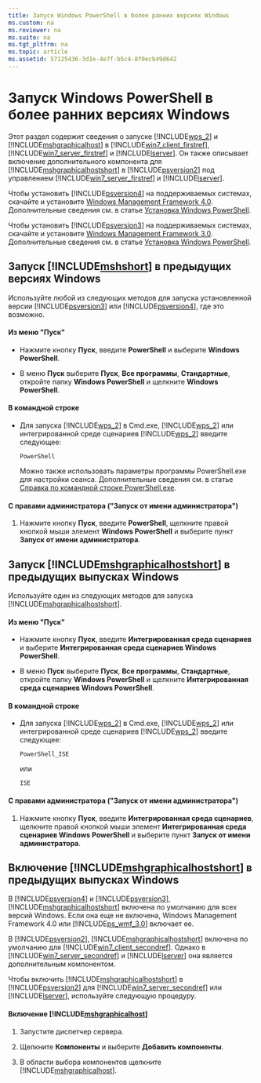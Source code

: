 ```yaml
---
title: Запуск Windows PowerShell в более ранних версиях Windows
ms.custom: na
ms.reviewer: na
ms.suite: na
ms.tgt_pltfrm: na
ms.topic: article
ms.assetid: 57125436-3d1e-4e7f-b5c4-8f0ecb49d642
---
```

# Запуск Windows PowerShell в более ранних версиях Windows
Этот раздел содержит сведения о запуске [!INCLUDE[wps_2](../Token/wps_2_md.md)] и [!INCLUDE[mshgraphicalhost](../Token/mshgraphicalhost_md.md)] в [!INCLUDE[win7_client_firstref](../Token/win7_client_firstref_md.md)], [!INCLUDE[win7_server_firstref](../Token/win7_server_firstref_md.md)] и [!INCLUDE[lserver](../Token/lserver_md.md)]. Он также описывает включение дополнительного компонента для [!INCLUDE[mshgraphicalhostshort](../Token/mshgraphicalhostshort_md.md)] в [!INCLUDE[psversion2](../Token/psversion2_md.md)] под управлением [!INCLUDE[win7_server_firstref](../Token/win7_server_firstref_md.md)] и [!INCLUDE[lserver](../Token/lserver_md.md)].

Чтобы установить [!INCLUDE[psversion4](../Token/psversion4_md.md)] на поддерживаемых системах, скачайте и установите [Windows Management Framework 4.0](http://go.microsoft.com/fwlink/?LinkID=293881). Дополнительные сведения см. в статье [Установка Windows PowerShell](../Topic/Installing-Windows-PowerShell.md).

Чтобы установить [!INCLUDE[psversion3](../Token/psversion3_md.md)] на поддерживаемых системах, скачайте и установите [Windows Management Framework 3.0](http://go.microsoft.com/fwlink/?LinkID=240290). Дополнительные сведения см. в статье [Установка Windows PowerShell](../Topic/Installing-Windows-PowerShell.md).

## Запуск [!INCLUDE[mshshort](../Token/mshshort_md.md)] в предыдущих версиях Windows
Используйте любой из следующих методов для запуска установленной версии [!INCLUDE[psversion3](../Token/psversion3_md.md)] или [!INCLUDE[psversion4](../Token/psversion4_md.md)], где это возможно.

#### Из меню "Пуск"

-   Нажмите кнопку **Пуск**, введите **PowerShell** и выберите **Windows PowerShell**.

-   В меню **Пуск** выберите **Пуск**, **Все программы**, **Стандартные**, откройте папку **Windows PowerShell** и щелкните **Windows PowerShell**.

#### В командной строке

-   Для запуска [!INCLUDE[wps_2](../Token/wps_2_md.md)] в Cmd.exe, [!INCLUDE[wps_2](../Token/wps_2_md.md)] или интегрированной среде сценариев [!INCLUDE[wps_2](../Token/wps_2_md.md)] введите следующее:

    ```
    PowerShell
    ```

    Можно также использовать параметры программы PowerShell.exe для настройки сеанса. Дополнительные сведения см. в статье [Справка по командной строке PowerShell.exe](../Topic/PowerShell.exe-Command-Line-Help.md).

#### С правами администратора ("Запуск от имени администратора")

1.  Нажмите кнопку **Пуск**, введите **PowerShell**, щелкните правой кнопкой мыши элемент **Windows PowerShell** и выберите пункт **Запуск от имени администратора**.

## Запуск [!INCLUDE[mshgraphicalhostshort](../Token/mshgraphicalhostshort_md.md)] в предыдущих выпусках Windows
Используйте один из следующих методов для запуска [!INCLUDE[mshgraphicalhostshort](../Token/mshgraphicalhostshort_md.md)].

#### Из меню "Пуск"

-   Нажмите кнопку **Пуск**, введите **Интегрированная среда сценариев** и выберите **Интегрированная среда сценариев Windows PowerShell**.

-   В меню **Пуск** выберите **Пуск**, **Все программы**, **Стандартные**, откройте папку **Windows PowerShell** и щелкните **Интегрированная среда сценариев Windows PowerShell**.

#### В командной строке

-   Для запуска [!INCLUDE[wps_2](../Token/wps_2_md.md)] в Cmd.exe, [!INCLUDE[wps_2](../Token/wps_2_md.md)] или интегрированной среде сценариев [!INCLUDE[wps_2](../Token/wps_2_md.md)] введите следующее:

    ```
    PowerShell_ISE
    ```

    или

    ```
    ISE
    ```

#### С правами администратора ("Запуск от имени администратора")

1.  Нажмите кнопку **Пуск**, введите **Интегрированная среда сценариев**, щелкните правой кнопкой мыши элемент **Интегрированная среда сценариев Windows PowerShell** и выберите пункт **Запуск от имени администратора**.

## Включение [!INCLUDE[mshgraphicalhostshort](../Token/mshgraphicalhostshort_md.md)] в предыдущих выпусках Windows
В [!INCLUDE[psversion4](../Token/psversion4_md.md)] и [!INCLUDE[psversion3](../Token/psversion3_md.md)], [!INCLUDE[mshgraphicalhostshort](../Token/mshgraphicalhostshort_md.md)] включена по умолчанию для всех версий Windows. Если она еще не включена, Windows Management Framework 4.0 или [!INCLUDE[ps_wmf_3.0](../Token/ps_wmf_3.0_md.md)] включает ее.

В [!INCLUDE[psversion2](../Token/psversion2_md.md)], [!INCLUDE[mshgraphicalhostshort](../Token/mshgraphicalhostshort_md.md)] включена по умолчанию для [!INCLUDE[win7_client_secondref](../Token/win7_client_secondref_md.md)]. Однако в [!INCLUDE[win7_server_secondref](../Token/win7_server_secondref_md.md)] и [!INCLUDE[lserver](../Token/lserver_md.md)] она является дополнительным компонентом.

Чтобы включить [!INCLUDE[mshgraphicalhostshort](../Token/mshgraphicalhostshort_md.md)] в [!INCLUDE[psversion2](../Token/psversion2_md.md)] для [!INCLUDE[win7_server_secondref](../Token/win7_server_secondref_md.md)] или [!INCLUDE[lserver](../Token/lserver_md.md)], используйте следующую процедуру.

#### Включение [!INCLUDE[mshgraphicalhost](../Token/mshgraphicalhost_md.md)]

1.  Запустите диспетчер сервера.

2.  Щелкните **Компоненты** и выберите **Добавить компоненты**.

3.  В области выбора компонентов щелкните [!INCLUDE[mshgraphicalhost](../Token/mshgraphicalhost_md.md)].



<!--HONumber=Apr16_HO1-->


